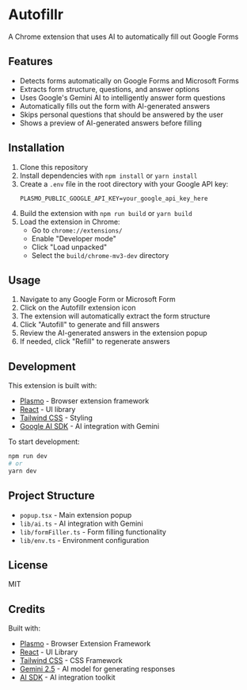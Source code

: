# Autofillr

A Chrome extension that uses AI to automatically fill out Google Forms

## Features

- Detects forms automatically on Google Forms and Microsoft Forms
- Extracts form structure, questions, and answer options
- Uses Google's Gemini AI to intelligently answer form questions
- Automatically fills out the form with AI-generated answers
- Skips personal questions that should be answered by the user
- Shows a preview of AI-generated answers before filling

## Installation

1. Clone this repository
2. Install dependencies with `npm install` or `yarn install`
3. Create a `.env` file in the root directory with your Google API key:
   ```
   PLASMO_PUBLIC_GOOGLE_API_KEY=your_google_api_key_here
   ```
4. Build the extension with `npm run build` or `yarn build`
5. Load the extension in Chrome:
   - Go to `chrome://extensions/`
   - Enable "Developer mode"
   - Click "Load unpacked"
   - Select the `build/chrome-mv3-dev` directory

## Usage

1. Navigate to any Google Form or Microsoft Form
2. Click on the Autofillr extension icon
3. The extension will automatically extract the form structure
4. Click "Autofill" to generate and fill answers
5. Review the AI-generated answers in the extension popup
6. If needed, click "Refill" to regenerate answers

## Development

This extension is built with:

- [Plasmo](https://www.plasmo.com/) - Browser extension framework
- [React](https://reactjs.org/) - UI library
- [Tailwind CSS](https://tailwindcss.com/) - Styling
- [Google AI SDK](https://ai.google.dev/) - AI integration with Gemini

To start development:

```bash
npm run dev
# or
yarn dev
```

## Project Structure

- `popup.tsx` - Main extension popup
- `lib/ai.ts` - AI integration with Gemini
- `lib/formFiller.ts` - Form filling functionality
- `lib/env.ts` - Environment configuration

## License

MIT

## Credits

Built with:

- [Plasmo](https://www.plasmo.com/) - Browser Extension Framework
- [React](https://reactjs.org/) - UI Library
- [Tailwind CSS](https://tailwindcss.com/) - CSS Framework
- [Gemini 2.5](https://ai.google.dev/) - AI model for generating responses
- [AI SDK](https://github.com/vercel/ai) - AI integration toolkit
